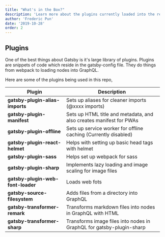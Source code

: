 ```yaml
---
title: "What's in the Box?"
description: 'Learn more about the plugins currently loaded into the repository'
author: 'Frederic Pun'
date: '2019-10-28'
order: 2
---
```


## Plugins

One of the best things about Gatsby is it's large library of plugins. Plugins are snippets
of code which reside in the gatsby-config file. They do things from webpack to loading nodes into GraphQL.

Here are some of the plugins being used in this repo,

| **Plugin** | **Description** |
| --- | --- |
| **gatsby-plugin-alias-imports** | Sets up aliases for cleaner imports (@xxxx imports) |
| **gatsby-plugin-manifest** | Sets up HTML title and metadata, and also creates manifest for PWAs |
| **gatsby-plugin-offline** | Sets up service worker for offline caching (Currently disabled) |
| **gatsby-plugin-react-helmet** | Helps with setting up basic head tags with helmet |
| **gatsby-plugin-sass** | Helps set up webpack for sass |
| **gatsby-plugin-sharp** | Implements lazy loading and image scaling for image files |
| **gatsby-plugin-web-font-loader** | Loads web fots |
| **gatsby-source-filesystem** | Adds files from a directory into GraphQL |
| **gatsby-transformer-remark** | Transforms markdown files into nodes in GraphQL with HTML |
| **gatsby-transformer-sharp** | Transforms image files into nodes in GraphQL for gatsby-plugin-sharp |